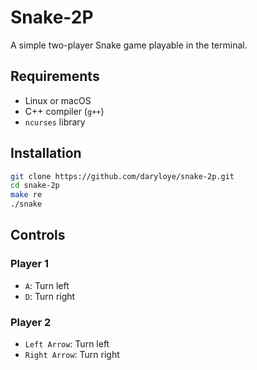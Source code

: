 # Snake-2P

A simple two-player Snake game playable in the terminal.

## Requirements
- Linux or macOS
- C++ compiler (`g++`)
- `ncurses` library

## Installation

```bash
git clone https://github.com/daryloye/snake-2p.git
cd snake-2p
make re
./snake
```

## Controls

### Player 1
- `A`: Turn left
- `D`: Turn right

### Player 2
- `Left Arrow`: Turn left
- `Right Arrow`: Turn right
